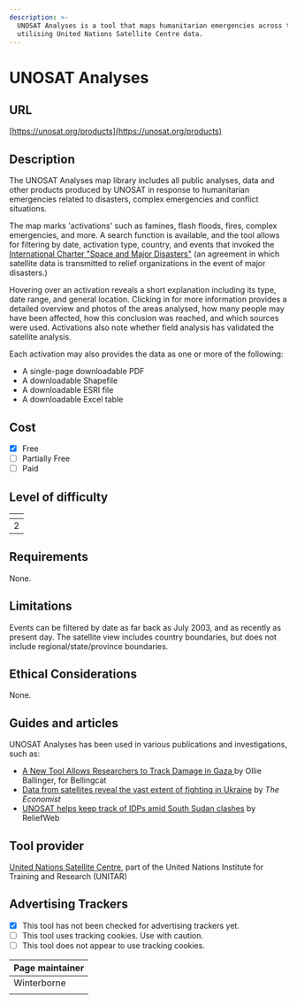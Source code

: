 ```yaml
---
description: >-
  UNOSAT Analyses is a tool that maps humanitarian emergencies across the globe
  utilising United Nations Satellite Centre data.
---
```


# UNOSAT Analyses

## URL

[https://unosat.org/products](https://unosat.org/products)

## Description

The UNOSAT Analyses map library includes all public analyses, data and other products produced by UNOSAT in response to humanitarian emergencies related to disasters, complex emergencies and conflict situations.

The map marks 'activations' such as famines, flash floods, fires, complex emergencies, and more. A search function is available, and the tool allows for filtering by date, activation type, country, and events that invoked the [International Charter "Space and Major Disasters"](https://en.wikipedia.org/wiki/International\_Charter\_'Space\_and\_Major\_Disasters') (an agreement in which satellite data is transmitted to relief organizations in the event of major disasters.)

Hovering over an activation reveals a short explanation including its type, date range, and general location. Clicking in for more information provides a detailed overview and photos of the areas analysed, how many people may have been affected, how this conclusion was reached, and which sources were used. Activations also note whether field analysis has validated the satellite analysis.

Each activation may also provides the data as one or more of the following:

* A single-page downloadable PDF
* A downloadable Shapefile
* A downloadable ESRI file
* A downloadable Excel table

## Cost

* [x] Free
* [ ] Partially Free
* [ ] Paid

## Level of difficulty

<table><thead><tr><th data-type="rating" data-max="5"></th></tr></thead><tbody><tr><td>2</td></tr></tbody></table>

## Requirements

None.

## Limitations

Events can be filtered by date as far back as July 2003, and as recently as present day. The satellite view includes country boundaries, but does not include regional/state/province boundaries.

## Ethical Considerations

None.

## Guides and articles

UNOSAT Analyses has been used in various publications and investigations, such as:

* [A New Tool Allows Researchers to Track Damage in Gaza ](https://www.bellingcat.com/resources/2023/11/15/a-new-tool-allows-researchers-to-track-damage-in-gaza/)by Ollie Ballinger, for Bellingcat
* [Data from satellites reveal the vast extent of fighting in Ukraine](https://www.economist.com/interactive/briefing/2023/02/23/data-from-satellites-reveal-the-vast-extent-of-fighting-in-ukraine) by _The Economist_
* [UNOSAT helps keep track of IDPs amid South Sudan clashes](https://reliefweb.int/report/south-sudan-republic/unosat-helps-keep-track-idps-amid-south-sudan-clashes) by ReliefWeb



## Tool provider

[United Nations Satellite Centre](https://unosat.org/), part of the United Nations Institute for Training and Research (UNITAR)

## Advertising Trackers

* [x] This tool has not been checked for advertising trackers yet.
* [ ] This tool uses tracking cookies. Use with caution.
* [ ] This tool does not appear to use tracking cookies.

| Page maintainer |
| --------------- |
| Winterborne     |
|                 |
